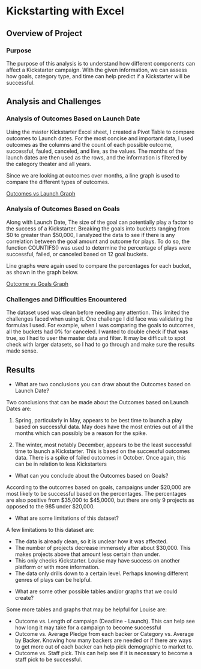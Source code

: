 # Kickstarting with Excel

## Overview of Project

### Purpose

The purpose of this analysis is to understand how different components can affect a Kickstarter campaign. With the given information, we can assess how goals, category type, and time can help predict if a Kickstarter will be successful. 

## Analysis and Challenges

### Analysis of Outcomes Based on Launch Date

Using the master Kickstarter Excel sheet, I created a Pivot Table to compare outcomes to Launch dates. For the most concise and important data, I used outcomes as the columns and the count of each possible outcome, successful, fauled, canceled, and live, as the values. The months of the launch dates are then used as the rows, and the information is filtered by the category theater and all years. 

Since we are looking at outcomes over months, a line graph is used to compare the different types of outcomes. 

[Outcomes vs Launch Graph](https://github.com/ajg318/kickstarter-analysis/blob/main/resources/Theater_Outcomes_vs_Launch.png)

### Analysis of Outcomes Based on Goals

Along with Launch Date, The size of the goal can potentially play a factor to the success of a Kickstarter. Breaking the goals into buckets ranging from $0 to greater than $50,000, I analyzed the data to see if there is any correlation between the goal amount and outcome for plays. To do so, the function COUNTIFS() was used to determine the percentage of plays were successful, failed, or canceled based on 12 goal buckets. 

Line graphs were again used to compare the percentages for each bucket, as shown in the graph below.

[Outcome vs Goals Graph](https://github.com/ajg318/kickstarter-analysis/blob/main/resources/Outcomes_vs_Goals.png)

### Challenges and Difficulties Encountered

The dataset used was clean before needing any attention. This limited the challenges faced when using it. One challenge I did face was validating the formulas I used. For example, when I was comparing the goals to outcomes, all the buckets had 0% for canceled. I wanted to double check if that was true, so I had to user the master data and filter. It may be difficult to spot check with larger datasets, so I had to go through and make sure the results made sense.

## Results

- What are two conclusions you can draw about the Outcomes based on Launch Date?

Two conclusions that can be made about the Outcomes based on Launch Dates are:

1. Spring, particularly in May, appears to be best time to launch a play based on successful data. May does have the most entries out of all the months which can possibly be a reason for the spike. 

2. The winter, most notably December, appears to be the least successful time to launch a Kickstarter. This is based on the successful outcomes data. There is a spike of failed outcomes in October. Once again, this can be in relation to less Kickstarters

- What can you conclude about the Outcomes based on Goals?

According to the outcomes based on goals, campaigns under $20,000 are most likely to be successful based on the percentages. The percentages are also positive from $35,000 to $45,0000, but there are only 9 projects as opposed to the 985 under $20,000.

- What are some limitations of this dataset?

A few limitations to this dataset are:

* The data is already clean, so it is unclear how it was affected.
* The number of projects decrease immensely after about $30,000. This makes projects above that amount less certain than under. 
* This only checks Kickstarter. Louise may have success on another platform or with more information.
* The data only drills down to a certain level. Perhaps knowing different genres of plays can be helpful.

- What are some other possible tables and/or graphs that we could create?

Some more tables and graphs that may be helpful for Louise are:

* Outcome vs. Length of campaign (Deadline - Launch). This can help see how long it may take for a campaign to become successful
* Outcome vs. Average Pledge from each backer or Category vs. Average by Backer. Knowing how many backers are needed or if there are ways to get more out of each backer can help pick demographic to market to.
* Outcome vs. Staff pick. This can help see if it is necessary to become a staff pick to be successful.



